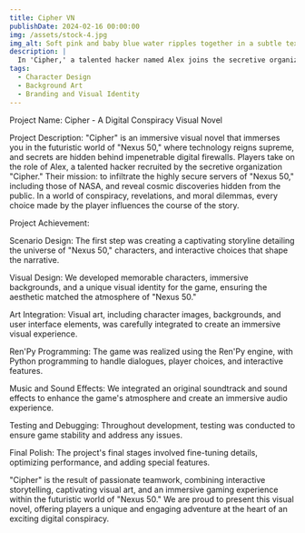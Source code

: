 ```yaml
---
title: Cipher VN
publishDate: 2024-02-16 00:00:00
img: /assets/stock-4.jpg
img_alt: Soft pink and baby blue water ripples together in a subtle texture.
description: |
  In 'Cipher,' a talented hacker named Alex joins the secretive organization Cipher to infiltrate NASA servers and uncover hidden cosmic truths, navigating a world of technology, conspiracy, and moral dilemmas.
tags:
  - Character Design
  - Background Art
  - Branding and Visual Identity
---
```

Project Name: Cipher - A Digital Conspiracy Visual Novel

Project Description:
"Cipher" is an immersive visual novel that immerses you in the futuristic world of "Nexus 50," where technology reigns supreme, and secrets are hidden behind impenetrable digital firewalls. Players take on the role of Alex, a talented hacker recruited by the secretive organization "Cipher." Their mission: to infiltrate the highly secure servers of "Nexus 50," including those of NASA, and reveal cosmic discoveries hidden from the public. In a world of conspiracy, revelations, and moral dilemmas, every choice made by the player influences the course of the story.

Project Achievement:

Scenario Design: The first step was creating a captivating storyline detailing the universe of "Nexus 50," characters, and interactive choices that shape the narrative.

Visual Design: We developed memorable characters, immersive backgrounds, and a unique visual identity for the game, ensuring the aesthetic matched the atmosphere of "Nexus 50."

Art Integration: Visual art, including character images, backgrounds, and user interface elements, was carefully integrated to create an immersive visual experience.

Ren'Py Programming: The game was realized using the Ren'Py engine, with Python programming to handle dialogues, player choices, and interactive features.

Music and Sound Effects: We integrated an original soundtrack and sound effects to enhance the game's atmosphere and create an immersive audio experience.

Testing and Debugging: Throughout development, testing was conducted to ensure game stability and address any issues.

Final Polish: The project's final stages involved fine-tuning details, optimizing performance, and adding special features.

"Cipher" is the result of passionate teamwork, combining interactive storytelling, captivating visual art, and an immersive gaming experience within the futuristic world of "Nexus 50." We are proud to present this visual novel, offering players a unique and engaging adventure at the heart of an exciting digital conspiracy.
